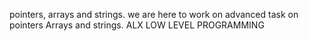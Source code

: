 pointers, arrays and strings.
we are here to work on advanced task on pointers Arrays and strings.
ALX LOW LEVEL PROGRAMMING
